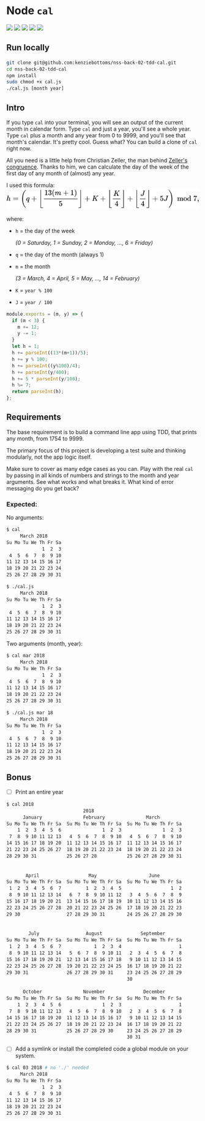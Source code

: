 # Node `cal`

![](https://img.shields.io/badge/data-none-lightgrey.svg)
![](https://img.shields.io/badge/modularity-nodejs-green.svg)
![](https://img.shields.io/badge/mvp-working-green.svg)
![](https://img.shields.io/badge/bonus-none-red.svg)
![](https://img.shields.io/badge/testing-chai+mocha-a40802.svg)

## Run locally
```bash
git clone git@github.com:kenziebottoms/nss-back-02-tdd-cal.git
cd nss-back-02-tdd-cal
npm install
sudo chmod +x cal.js
./cal.js [month year]
```

## Intro

If you type `cal` into your terminal, you will see an output of the current month in calendar form. Type `cal` and just a year, you'll see a whole year. Type `cal` plus a month and any year from 0 to 9999, and you'll see that month's calendar. It's pretty cool. Guess what? You can build a clone of `cal` right now.

All you need is a little help from Christian Zeller, the man behind [Zeller's congruence](https://en.wikipedia.org/wiki/Zeller's_congruence). Thanks to him, we can calculate the day of the week of the first day of any month of (almost) any year.

I used this formula:
![assets/zeller.svg](assets/zeller.svg)

where:

- `h` = the day of the week

    _(0 = Saturday, 1 = Sunday, 2 = Monday, ..., 6 = Friday)_
- `q` = the day of the month (always 1)
- `m` = the month

    _(3 = March, 4 = April, 5 = May, ..., 14 = February)_
- `K` = `year % 100`
- `J` = `year / 100`

```js
module.exports = (m, y) => {
  if (m < 3) {
    m += 12;
    y -= 1;
  }
  let h = 1;
  h += parseInt((13*(m+1))/5);
  h += y % 100;
  h += parseInt((y%100)/4);
  h += parseInt(y/400);
  h += 5 * parseInt(y/100);
  h %= 7;
  return parseInt(h);
};
```

## Requirements
The base requirement is to build a command line app using TDD, that prints any month, from 1754 to 9999.

The primary focus of this project is developing a test suite and thinking modularly, not the app logic itself.

Make sure to cover as many edge cases as you can. Play with the real `cal` by passing in all kinds of numbers and strings to the month and year arguments. See what works and what breaks it. What kind of error messaging do you get back?

### Expected:

No arguments:

```bash
$ cal
     March 2018       
Su Mo Tu We Th Fr Sa  
             1  2  3  
 4  5  6  7  8  9 10  
11 12 13 14 15 16 17  
18 19 20 21 22 23 24  
25 26 27 28 29 30 31 
```
```bash
$ ./cal.js
     March 2018
Su Mo Tu We Th Fr Sa
             1  2  3
 4  5  6  7  8  9 10
11 12 13 14 15 16 17
18 19 20 21 22 23 24
25 26 27 28 29 30 31
```

Two arguments (month, year):

```bash
$ cal mar 2018
     March 2018       
Su Mo Tu We Th Fr Sa  
             1  2  3  
 4  5  6  7  8  9 10  
11 12 13 14 15 16 17  
18 19 20 21 22 23 24  
25 26 27 28 29 30 31 
```
```bash
$ ./cal.js mar 18
     March 2018
Su Mo Tu We Th Fr Sa
             1  2  3
 4  5  6  7  8  9 10
11 12 13 14 15 16 17
18 19 20 21 22 23 24
25 26 27 28 29 30 31
```

## Bonus
- [ ] Print an entire year

```bash
$ cal 2018
                            2018
      January               February               March          
Su Mo Tu We Th Fr Sa  Su Mo Tu We Th Fr Sa  Su Mo Tu We Th Fr Sa  
    1  2  3  4  5  6               1  2  3               1  2  3  
 7  8  9 10 11 12 13   4  5  6  7  8  9 10   4  5  6  7  8  9 10  
14 15 16 17 18 19 20  11 12 13 14 15 16 17  11 12 13 14 15 16 17  
21 22 23 24 25 26 27  18 19 20 21 22 23 24  18 19 20 21 22 23 24  
28 29 30 31           25 26 27 28           25 26 27 28 29 30 31  
                                                                  

       April                  May                   June          
Su Mo Tu We Th Fr Sa  Su Mo Tu We Th Fr Sa  Su Mo Tu We Th Fr Sa  
 1  2  3  4  5  6  7         1  2  3  4  5                  1  2  
 8  9 10 11 12 13 14   6  7  8  9 10 11 12   3  4  5  6  7  8  9  
15 16 17 18 19 20 21  13 14 15 16 17 18 19  10 11 12 13 14 15 16  
22 23 24 25 26 27 28  20 21 22 23 24 25 26  17 18 19 20 21 22 23  
29 30                 27 28 29 30 31        24 25 26 27 28 29 30  
                                                                  

        July                 August              September        
Su Mo Tu We Th Fr Sa  Su Mo Tu We Th Fr Sa  Su Mo Tu We Th Fr Sa  
 1  2  3  4  5  6  7            1  2  3  4                     1  
 8  9 10 11 12 13 14   5  6  7  8  9 10 11   2  3  4  5  6  7  8  
15 16 17 18 19 20 21  12 13 14 15 16 17 18   9 10 11 12 13 14 15  
22 23 24 25 26 27 28  19 20 21 22 23 24 25  16 17 18 19 20 21 22  
29 30 31              26 27 28 29 30 31     23 24 25 26 27 28 29  
                                            30                    

      October               November              December        
Su Mo Tu We Th Fr Sa  Su Mo Tu We Th Fr Sa  Su Mo Tu We Th Fr Sa  
    1  2  3  4  5  6               1  2  3                     1  
 7  8  9 10 11 12 13   4  5  6  7  8  9 10   2  3  4  5  6  7  8  
14 15 16 17 18 19 20  11 12 13 14 15 16 17   9 10 11 12 13 14 15  
21 22 23 24 25 26 27  18 19 20 21 22 23 24  16 17 18 19 20 21 22  
28 29 30 31           25 26 27 28 29 30     23 24 25 26 27 28 29  
                                            30 31   
```

- [ ] Add a symlink or install the completed code a global module on your system.

```bash
$ cal 03 2018 # no './' needed
     March 2018       
Su Mo Tu We Th Fr Sa  
             1  2  3  
 4  5  6  7  8  9 10  
11 12 13 14 15 16 17  
18 19 20 21 22 23 24  
25 26 27 28 29 30 31 
```